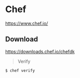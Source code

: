 # Chef

https://www.chef.io/

## Download

https://downloads.chef.io/chefdk

> Verify

```
$ chef verify
```
